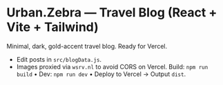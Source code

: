 # Urban.Zebra — Travel Blog (React + Vite + Tailwind)
Minimal, dark, gold-accent travel blog. Ready for Vercel.
- Edit posts in `src/blogData.js`.
- Images proxied via `wsrv.nl` to avoid CORS on Vercel.
Build: `npm run build` • Dev: `npm run dev` • Deploy to Vercel -> Output `dist`.
